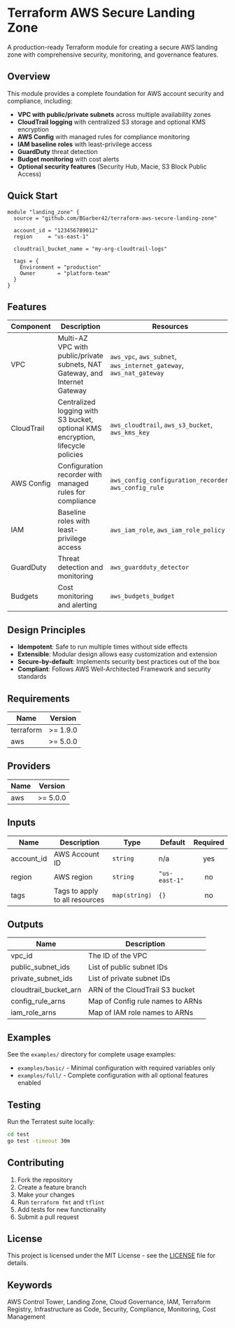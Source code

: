 # Terraform AWS Secure Landing Zone

A production-ready Terraform module for creating a secure AWS landing zone with comprehensive security, monitoring, and governance features.

## Overview

This module provides a complete foundation for AWS account security and compliance, including:

- **VPC with public/private subnets** across multiple availability zones
- **CloudTrail logging** with centralized S3 storage and optional KMS encryption
- **AWS Config** with managed rules for compliance monitoring
- **IAM baseline roles** with least-privilege access
- **GuardDuty** threat detection
- **Budget monitoring** with cost alerts
- **Optional security features** (Security Hub, Macie, S3 Block Public Access)

## Quick Start

```hcl
module "landing_zone" {
  source = "github.com/BGarber42/terraform-aws-secure-landing-zone"

  account_id = "123456789012"
  region     = "us-east-1"
  
  cloudtrail_bucket_name = "my-org-cloudtrail-logs"
  
  tags = {
    Environment = "production"
    Owner       = "platform-team"
  }
}
```

## Features

| Component | Description | Resources |
|-----------|-------------|-----------|
| VPC | Multi-AZ VPC with public/private subnets, NAT Gateway, and Internet Gateway | `aws_vpc`, `aws_subnet`, `aws_internet_gateway`, `aws_nat_gateway` |
| CloudTrail | Centralized logging with S3 bucket, optional KMS encryption, lifecycle policies | `aws_cloudtrail`, `aws_s3_bucket`, `aws_kms_key` |
| AWS Config | Configuration recorder with managed rules for compliance | `aws_config_configuration_recorder`, `aws_config_rule` |
| IAM | Baseline roles with least-privilege access | `aws_iam_role`, `aws_iam_role_policy` |
| GuardDuty | Threat detection and monitoring | `aws_guardduty_detector` |
| Budgets | Cost monitoring and alerting | `aws_budgets_budget` |

## Design Principles

- **Idempotent**: Safe to run multiple times without side effects
- **Extensible**: Modular design allows easy customization and extension
- **Secure-by-default**: Implements security best practices out of the box
- **Compliant**: Follows AWS Well-Architected Framework and security standards

## Requirements

| Name | Version |
|------|---------|
| terraform | >= 1.9.0 |
| aws | >= 5.0.0 |

## Providers

| Name | Version |
|------|---------|
| aws | >= 5.0.0 |

## Inputs

| Name | Description | Type | Default | Required |
|------|-------------|------|---------|:--------:|
| account_id | AWS Account ID | `string` | n/a | yes |
| region | AWS region | `string` | `"us-east-1"` | no |
| tags | Tags to apply to all resources | `map(string)` | `{}` | no |

## Outputs

| Name | Description |
|------|-------------|
| vpc_id | The ID of the VPC |
| public_subnet_ids | List of public subnet IDs |
| private_subnet_ids | List of private subnet IDs |
| cloudtrail_bucket_arn | ARN of the CloudTrail S3 bucket |
| config_rule_arns | Map of Config rule names to ARNs |
| iam_role_arns | Map of IAM role names to ARNs |

## Examples

See the `examples/` directory for complete usage examples:

- `examples/basic/` - Minimal configuration with required variables only
- `examples/full/` - Complete configuration with all optional features enabled

## Testing

Run the Terratest suite locally:

```bash
cd test
go test -timeout 30m
```

## Contributing

1. Fork the repository
2. Create a feature branch
3. Make your changes
4. Run `terraform fmt` and `tflint`
5. Add tests for new functionality
6. Submit a pull request

## License

This project is licensed under the MIT License - see the [LICENSE](LICENSE) file for details.

## Keywords

AWS Control Tower, Landing Zone, Cloud Governance, IAM, Terraform Registry, Infrastructure as Code, Security, Compliance, Monitoring, Cost Management 